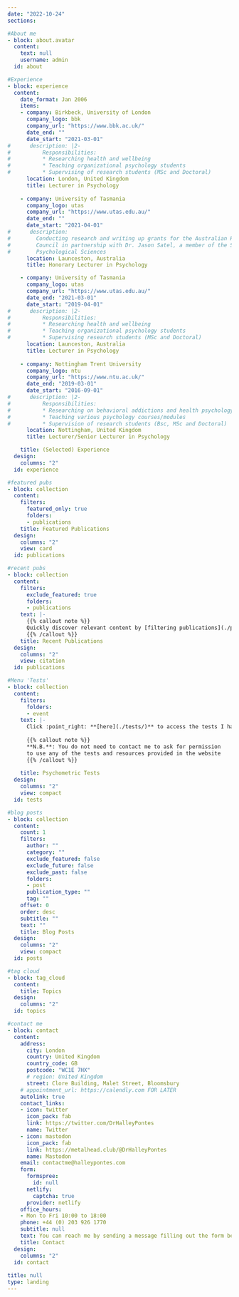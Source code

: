 ```yaml
---
date: "2022-10-24"
sections:

#About me
- block: about.avatar
  content:
    text: null
    username: admin
  id: about

#Experience
- block: experience
  content:
    date_format: Jan 2006
    items:
    - company: Birkbeck, University of London
      company_logo: bbk
      company_url: "https://www.bbk.ac.uk/"
      date_end: ""
      date_start: "2021-03-01"
#      description: |2-
#          Responsibilities:
#          * Researching health and wellbeing
#          * Teaching organizational psychology students
#          * Supervising of research students (MSc and Doctoral)
      location: London, United Kingdom
      title: Lecturer in Psychology
      
    - company: University of Tasmania
      company_logo: utas
      company_url: "https://www.utas.edu.au/"
      date_end: ""
      date_start: "2021-04-01"
#      description:
#        Conducting research and writing up grants for the Australian Research
#        Council in partnership with Dr. Jason Satel, a member of the School of 
#        Psychological Sciences
      location: Launceston, Australia
      title: Honorary Lecturer in Psychology

    - company: University of Tasmania
      company_logo: utas
      company_url: "https://www.utas.edu.au/"
      date_end: "2021-03-01"
      date_start: "2019-04-01"
#      description: |2-
#          Responsibilities:
#          * Researching health and wellbeing
#          * Teaching organizational psychology students
#          * Supervising research students (MSc and Doctoral)
      location: Launceston, Australia
      title: Lecturer in Psychology
    
    - company: Nottingham Trent University
      company_logo: ntu
      company_url: "https://www.ntu.ac.uk/"
      date_end: "2019-03-01"
      date_start: "2016-09-01"
#      description: |2-
#          Responsibilities:
#          * Researching on behavioral addictions and health psychology
#          * Teaching various psychology courses/modules
#          * Supervision of research students (Bsc, MSc and Doctoral)
      location: Nottingham, United Kingdom
      title: Lecturer/Senior Lecturer in Psychology

    title: (Selected) Experience
  design:
    columns: "2"
  id: experience

#featured pubs
- block: collection
  content:
    filters:
      featured_only: true
      folders:
      - publications
    title: Featured Publications
  design:
    columns: "2"
    view: card
  id: publications

#recent pubs
- block: collection
  content:
    filters:
      exclude_featured: true
      folders:
      - publications
    text: |-
      {{% callout note %}}
      Quickly discover relevant content by [filtering publications](./publication/).
      {{% /callout %}}
    title: Recent Publications
  design:
    columns: "2"
    view: citation
  id: publications

#Menu 'Tests'
- block: collection
  content:
    filters:
      folders:
      - event
    text: |-
      Click :point_right: **[here](./tests/)** to access the tests I have developed
      
      {{% callout note %}}
      **N.B.**: You do not need to contact me to ask for permission
      to use any of the tests and resources provided in the website
      {{% /callout %}}
      
    title: Psychometric Tests
  design:
    columns: "2"
    view: compact
  id: tests

#blog posts
- block: collection
  content:
    count: 1
    filters:
      author: ""
      category: ""
      exclude_featured: false
      exclude_future: false
      exclude_past: false
      folders:
      - post
      publication_type: ""
      tag: ""
    offset: 0
    order: desc
    subtitle: ""
    text: ""
    title: Blog Posts
  design:
    columns: "2"
    view: compact
  id: posts

#tag cloud
- block: tag_cloud
  content:
    title: Topics
  design:
    columns: "2"
  id: topics

#contact me
- block: contact
  content:
    address:
      city: London
      country: United Kingdom
      country_code: GB
      postcode: "WC1E 7HX"
      # region: United Kingdom
      street: Clore Building, Malet Street, Bloomsbury
    # appointment_url: https://calendly.com FOR LATER
    autolink: true
    contact_links:
    - icon: twitter
      icon_pack: fab
      link: https://twitter.com/DrHalleyPontes
      name: Twitter
    - icon: mastodon
      icon_pack: fab
      link: https://metalhead.club/@DrHalleyPontes
      name: Mastodon
    email: contactme@halleypontes.com
    form:
      formspree:
        id: null
      netlify:
        captcha: true
      provider: netlify
    office_hours:
    - Mon to Fri 10:00 to 18:00
    phone: +44 (0) 203 926 1770 
    subtitle: null
    text: You can reach me by sending a message filling out the form below or       contacting me through any of my social media profiles.
    title: Contact
  design:
    columns: "2"
  id: contact
  
title: null
type: landing
---
```

